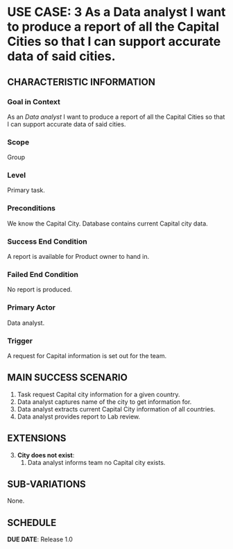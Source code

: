 # USE CASE: 3 As a Data analyst I want to produce a report of all the Capital Cities so that I can support accurate data of said cities.
## CHARACTERISTIC INFORMATION

### Goal in Context

As an *Data analyst* I want to produce a report of all the Capital Cities so that I can support accurate data of said cities.

### Scope

Group

### Level

Primary task.

### Preconditions

We know the Capital City.  Database contains current Capital city data.

### Success End Condition

A report is available for Product owner to hand in.

### Failed End Condition

No report is produced.

### Primary Actor

Data analyst.

### Trigger

A request for Capital information is set out for the team.

## MAIN SUCCESS SCENARIO

1. Task request Capital city information for a given country.
2. Data analyst captures name of the city to get information for.
3. Data analyst extracts current Capital City information of all countries.
4. Data analyst provides report to Lab review.

## EXTENSIONS

3. **City does not exist**:
    1. Data analyst informs team no Capital city exists.

## SUB-VARIATIONS

None.

## SCHEDULE

**DUE DATE**: Release 1.0